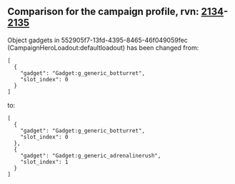 ## Comparison for the campaign profile, rvn: [2134](https://github.com/PRO100KatYT/FortniteProfileRevisions/tree/main/profiles/campaign/2134%20campaign.json)-[2135](https://github.com/PRO100KatYT/FortniteProfileRevisions/tree/main/profiles/campaign/2135%20campaign.json)

Object gadgets in 552905f7-13fd-4395-8465-46f049059fec (CampaignHeroLoadout:defaultloadout) has been changed from:

```
[
  {
    "gadget": "Gadget:g_generic_botturret",
    "slot_index": 0
  }
]
```

to:

```
[
  {
    "gadget": "Gadget:g_generic_botturret",
    "slot_index": 0
  },
  {
    "gadget": "Gadget:g_generic_adrenalinerush",
    "slot_index": 1
  }
]
```

<br><br>
